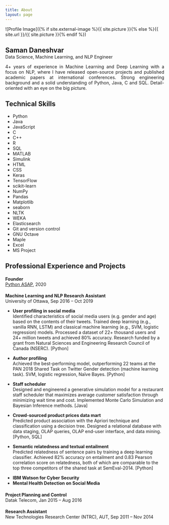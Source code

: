 ```yaml
---
title: About
layout: page
---
```


![Profile Image]({% if site.external-image %}{{ site.picture }}{% else %}{{ site.url }}/{{ site.picture }}{% endif %})
<h2 style="margin-bottom: 0">Saman Daneshvar</h2>
<p style="margin-top: 0">Data Science, Machine Learning, and NLP Engineer</p>

<p align="justify">4+ years of experience in Machine Learning and Deep Learning with a focus on NLP, where I have released open-source projects and published academic papers at international conferences. Strong engineering background and a solid understanding of Python, Java, C and SQL. Detail-oriented with an eye on the big picture.</p>

<h2>Technical Skills</h2>
<ul class="skill-list">
	<li>Python</li>
	<li>Java</li>
	<li>JavaScript</li>
	<li>C</li>
	<li>C++</li>
	<li>R</li>
	<li>SQL</li>
	<li>MATLAB</li>
	<li>Simulink</li>
	<li>HTML</li>
	<li>CSS</li>
	<li>Keras</li>
	<li>TensorFlow</li>
	<li>scikit-learn</li>
	<li>NumPy</li>
	<li>Pandas</li>
	<li>Matplotlib</li>
	<li>seaborn</li>
	<li>NLTK</li>
	<li>WEKA</li>
	<li>Elasticsearch</li>
	<li>Git and version control</li>
	<li>GNU Octave</li>
	<li>Maple</li>
	<li>Excel</li>
	<li>MS Project</li>
</ul>

<h2>Professional Experience and Projects</h2>

<h4 style="margin-bottom: 0">Founder</h4>
<p style="margin-top: 0"><a href="https://pythonasap.com">Python ASAP</a>, 2020</p>

<h4 style="margin-bottom: 0">Machine Learning and NLP Research Assistant</h4>
<p style="margin-top: 0">University of Ottawa, Sep 2016 – Oct 2019</p>
<ul>
	<li><strong>User profiling in social media</strong>
		<p style="margin-top: 0">Identified characteristics of social media users (e.g. gender and age) based on the contents of their tweets. Trained deep learning (e.g., vanilla RNN, LSTM) and classical machine learning (e.g., SVM, logistic regression) models. Processed a dataset of 22+ thousand users and 24+ million tweets and achieved 80% accuracy. Research funded by a grant from Natural Sciences and Engineering Research Council of Canada (NSERC). [Python]</p>
	</li>
	<li><strong>Author profiling</strong>
		<p style="margin-top: 0">Achieved the best-performing model, outperforming 22 teams at the PAN 2018 Shared Task on Twitter Gender detection (machine learning task). SVM, logistic regression, Naïve Bayes. [Python]</p>
	</li>
	<li><strong>Staff scheduler</strong>
		<p style="margin-top: 0">Designed and engineered a generative simulation model for a restaurant staff scheduler that maximizes average customer satisfaction through minimizing wait time and cost. Implemented Monte Carlo Simulation and Bayesian Inference methods. [Java]</p>
	</li>
	<li><strong>Crowd-sourced product prices data mart</strong>
		<p style="margin-top: 0">Predicted product association with the Apriori technique and classification using a decision tree. Designed a relational database with data staging, OLAP queries, OLAP end-user interface, and data mining. [Python, SQL]</p>
	</li>
	<li><strong>Semantic relatedness and textual entailment</strong>
		<p style="margin-top: 0">Predicted relatedness of sentence pairs by training a deep learning classifier. Achieved 82% accuracy on entailment and 0.83 Pearson correlation score on relatedness, both of which are comparable to the top three competitors of the shared task at SemEval-2014. [Python]</p>
	</li>
	<li><strong>IBM Watson for Cyber Security</strong></li>
	<li><strong>Mental Health Detection on Social Media</strong></li>
</ul>

<h4 style="margin-bottom: 0">Project Planning and Control</h4>
<p style="margin-top: 0">Datak Telecom, Jan 2015 – Aug 2016</p>

<h4 style="margin-bottom: 0">Research Assistant</h4>
<p style="margin-top: 0">New Technologies Research Center (NTRC), AUT, Sep 2011 – Nov 2014</p>
